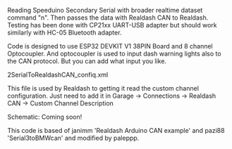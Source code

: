 Reading Speeduino Secondary Serial with broader realtime dataset command "n".
Then passes the data with Realdash CAN to Realdash. Testing has been done with CP21xx UART-USB adapter but should work similarly with HC-05 Bluetooth adapter.  


Code is designed to use ESP32 DEVKIT V1 38PIN Board and 8 channel Optocoupler. And optocoupler is used to input dash warning lights also to the CAN protocol. But you can add what input you like.


2SerialToRealdashCAN_confiq.xml

This file is used by Realdash to getting it read the custom channel configuration. Just need to add it in Garage -> Connections -> Realdash CAN -> Custom Channel Description 


Schematic: Coming soon!


This code is based of janimm 'Realdash Arduino CAN example' and pazi88 'Serial3toBMWcan' and modified by paleppp.
